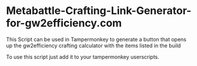 # Metabattle-Crafting-Link-Generator-for-gw2efficiency.com
This Script can be used in Tampermonkey to generate a button that opens up the gw2efficiency crafting calculator with the items listed in the build

To use this script just add it to your tampermonkey userscripts.
